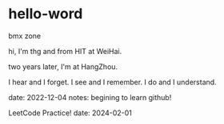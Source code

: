 # hello-word
bmx zone

hi, I'm thg and from HIT at WeiHai.

two years later, I'm at HangZhou.

I hear and I forget.
I see  and I remember.
I do   and I understand.

date: 2022-12-04
notes: begining to learn github!

LeetCode Practice! 
date: 2024-02-01
